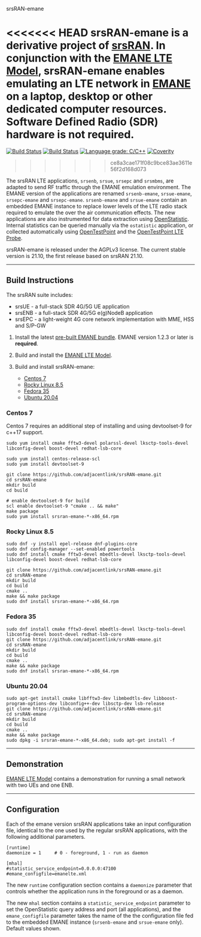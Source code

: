 srsRAN-emane

<<<<<<< HEAD
srsRAN-emane is a derivative project of
[srsRAN](https://github.com/srsRAN). In conjunction with the [EMANE LTE Model](https://github.com/adjacentlink/emane-model-lte.git),
srsRAN-emane enables emulating an LTE network in
[EMANE](https://github.com/adjacentlink/emane.git) on a laptop,
desktop or other dedicated computer resources. Software Defined Radio
(SDR) hardware is not required.
=======
[![Build Status](https://github.com/srsran/srsRAN/actions/workflows/ccpp.yml/badge.svg?branch=master)](https://github.com/srsran/srsRAN/actions)
[![Build Status](https://app.travis-ci.com/srsran/srsRAN.svg?branch=master)](https://app.travis-ci.com/github/srsran/srsRAN)
[![Language grade: C/C++](https://img.shields.io/lgtm/grade/cpp/g/srsran/srsRAN.svg?logo=lgtm&logoWidth=18)](https://lgtm.com/projects/g/srsran/srsRAN/context:cpp)
[![Coverity](https://scan.coverity.com/projects/23045/badge.svg)](https://scan.coverity.com/projects/srsran)
>>>>>>> ce8a3cae171f08c9bce83ae3611e56f2d168d073

The srsRAN LTE applications, `srsenb`, `srsue`, `srsepc` and
`srsmbms`, are adapted to send RF traffic through the EMANE emulation
environment. The EMANE version of the applications are renamed
`srsenb-emane`, `srsue-emane`, `srsepc-emane` and
`srsepc-emane`. `srsenb-emane` and `srsue-emane` contain an embedded
EMANE instance to replace lower levels of the LTE radio stack required
to emulate the over the air communication effects. The new
applications are also instrumented for data extraction using
[OpenStatistic](https://github.com/adjacentlink/openstatistic). Internal
statistics can be queried manually via the `ostatistic` application,
or collected automatically using
[OpenTestPoint](https://github.com/adjacentlink/opentestpoint) and the
[OpenTestPoint LTE Probe](https://github.com/adjacentlink/opentestpoint-probe-lte).

srsRAN-emane is released under the AGPLv3 license. The current stable
version is 21.10, the first release based on srsRAN 21.10.

---
## Build Instructions
The srsRAN suite includes:
  * srsUE - a full-stack SDR 4G/5G UE application
  * srsENB - a full-stack SDR 4G/5G e(g)NodeB application
  * srsEPC - a light-weight 4G core network implementation with MME, HSS and S/P-GW

1. Install the latest [pre-built EMANE bundle](https://github.com/adjacentlink/emane/wiki/Install). EMANE version 1.2.3 or later is **required**.

2. Build and install the [EMANE LTE Model](https://github.com/adjacentlink/emane-model-lte.git).

3. Build and install srsRAN-emane:
   * [Centos 7](#centos-7)
   * [Rocky Linux 8.5](#rocky-linux-85)
   * [Fedora 35](#fedora-35)
   * [Ubuntu 20.04](#ubuntu-2004)

### Centos 7

Centos 7 requires an additional step of installing and using
devtoolset-9 for c++17 support.

```
sudo yum install cmake fftw3-devel polarssl-devel lksctp-tools-devel libconfig-devel boost-devel redhat-lsb-core

sudo yum install centos-release-scl
sudo yum install devtoolset-9

git clone https://github.com/adjacentlink/srsRAN-emane.git
cd srsRAN-emane
mkdir build
cd build

# enable devtoolset-9 for build
scl enable devtoolset-9 "cmake .. && make"
make package
sudo yum install srsran-emane-*-x86_64.rpm
```

### Rocky Linux 8.5

```
sudo dnf -y install epel-release dnf-plugins-core
sudo dnf config-manager --set-enabled powertools
sudo dnf install cmake fftw3-devel mbedtls-devel lksctp-tools-devel libconfig-devel boost-devel redhat-lsb-core

git clone https://github.com/adjacentlink/srsRAN-emane.git
cd srsRAN-emane
mkdir build
cd build
cmake ..
make && make package
sudo dnf install srsran-emane-*-x86_64.rpm
```

### Fedora 35

```
sudo dnf install cmake fftw3-devel mbedtls-devel lksctp-tools-devel libconfig-devel boost-devel redhat-lsb-core
git clone https://github.com/adjacentlink/srsRAN-emane.git
cd srsRAN-emane
mkdir build
cd build
cmake ..
make && make package
sudo dnf install srsran-emane-*-x86_64.rpm
```

### Ubuntu 20.04

```
sudo apt-get install cmake libfftw3-dev libmbedtls-dev libboost-program-options-dev libconfig++-dev libsctp-dev lsb-release
git clone https://github.com/adjacentlink/srsRAN-emane.git
cd srsRAN-emane
mkdir build
cd build
cmake ..
make && make package
sudo dpkg -i srsran-emane-*-x86_64.deb; sudo apt-get install -f
```

---
## Demonstration

[EMANE LTE Model](https://github.com/adjacentlink/emane-model-lte.git) contains a demonstration for running
a small network with two UEs and one ENB.

---
## Configuration

Each of the emane version srsRAN applications take an input
configuration file, identical to the one used by the regular srsRAN
applications, with the following additional parameters.


```
[runtime]
daemonize = 1     # 0 - foreground, 1 - run as daemon

[mhal]
#statistic_service_endpoint=0.0.0.0:47100
#emane_configfile=emanelte.xml
```

The new `runtime` configuration section contains a `daemonize` parameter
that controls whether the application runs in the foreground or as a daemon.

The new `mhal` section contains a `statistic_service_endpoint`
parameter to set the OpenStatistic query address and port (all
applications), and the `emane_configfile` parameter takes the
name of the the configuration file fed to the embedded EMANE instance
(`srsenb-emane` and `srsue-emane` only). Default values shown.
